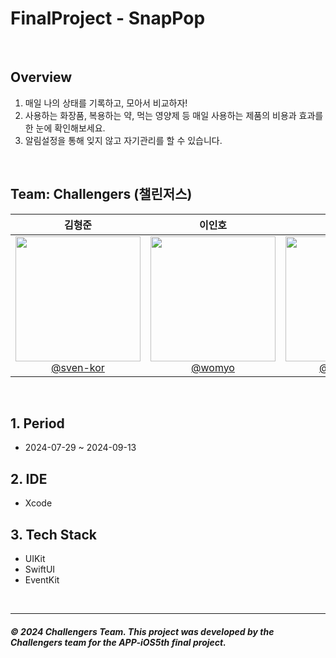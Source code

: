 #  FinalProject - SnapPop

<br> 

## Overview 

1. 매일 나의 상태를 기록하고, 모아서 비교하자!
2. 사용하는 화장품, 복용하는 약, 먹는 영양제 등 매일 사용하는 제품의 비용과 효과를 한 눈에 확인해보세요.
3. 알림설정을 통해 잊지 않고 자기관리를 할 수 있습니다.

<br>

## Team: Challengers (챌린저스) 

<div align="center">

| **김형준** | **이인호** | **장예진** | **정종원** | **정희지** |
| :------: |  :------: | :------: | :------: | :------: |
| [<img src="https://avatars.githubusercontent.com/u/164502736?v=4" height=200 width=200> <br/> @sven-kor](https://github.com/sven-kor) | [<img src="https://avatars.githubusercontent.com/u/28581796?v=4" height=200 width=200> <br/> @womyo](https://github.com/womyo) | [<img src="https://avatars.githubusercontent.com/u/101628142?v=4" height=200 width=200> <br/> @yehjinjang](https://github.com/yehjinjang) | [<img src="https://avatars.githubusercontent.com/u/45623603?v=4" height=200 width=200> <br/> @jjwon2149](https://github.com/jjwon2149) | [<img src="https://avatars.githubusercontent.com/u/51356820?v=4" height=200 width=200> <br/> @Jeongheeji](https://github.com/Jeongheeji) | 

</div>

<br>

## 1. Period

- 2024-07-29 ~ 2024-09-13

## 2. IDE 

- Xcode

## 3. Tech Stack

- UIKit
- SwiftUI 
- EventKit 

<br> 


---------
##### © 2024 Challengers Team. This project was developed by the Challengers team for the APP-iOS5th final project.
